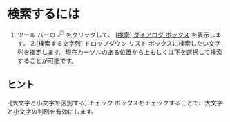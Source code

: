 # 検索するには

1. ツール バーの ![[検索]](../../images/editfind.gif)
をクリックして、 [\[検索\] ダイアログ ボックス](../../dlg/find/index) を表示します。
2.\[検索する文字列\] ドロップダウン リスト ボックスに検索したい文字列を指定します。現在カーソルのある位置から上もしくは下を選択して検索することが可能です。

## ヒント

-\[大文字と小文字を区別する\] チェック ボックスをチェックすることで、大文字と小文字の判別を有効にします。
